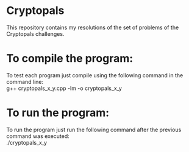 # Cryptopals
This repository contains my resolutions of the set of problems of the Cryptopals challenges.

# To compile the program:
To test each program just compile using the following command in the command line:  
g++ cryptopals_x_y.cpp -lm -o cryptopals_x_y

# To run the program:
To run the program just run the following command after the previous command was executed:  
./cryptopals_x_y 
